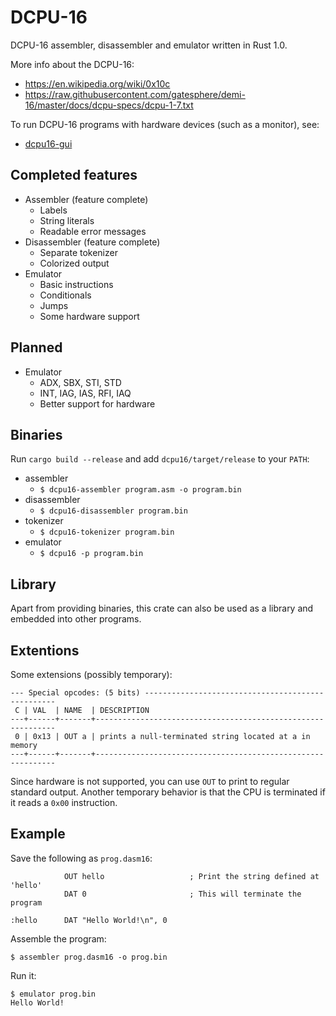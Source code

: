 # DCPU-16

DCPU-16 assembler, disassembler and emulator written in Rust 1.0.

More info about the DCPU-16:

* https://en.wikipedia.org/wiki/0x10c
* https://raw.githubusercontent.com/gatesphere/demi-16/master/docs/dcpu-specs/dcpu-1-7.txt

To run DCPU-16 programs with hardware devices (such as a monitor), see:

* [dcpu16-gui](https://github.com/gustavla/dcpu16-gui)

## Completed features

* Assembler (feature complete)
  * Labels
  * String literals
  * Readable error messages
* Disassembler (feature complete)
  * Separate tokenizer
  * Colorized output
* Emulator
  * Basic instructions
  * Conditionals
  * Jumps
  * Some hardware support

## Planned

* Emulator
  * ADX, SBX, STI, STD
  * INT, IAG, IAS, RFI, IAQ
  * Better support for hardware

## Binaries

Run `cargo build --release` and add `dcpu16/target/release` to your `PATH`:

* assembler
  * `$ dcpu16-assembler program.asm -o program.bin`
* disassembler
  * `$ dcpu16-disassembler program.bin`
* tokenizer
  * `$ dcpu16-tokenizer program.bin`
* emulator
  * `$ dcpu16 -p program.bin`

## Library

Apart from providing binaries, this crate can also be used as a library and embedded into other programs.

## Extentions

Some extensions (possibly temporary):

    --- Special opcodes: (5 bits) --------------------------------------------------
     C | VAL  | NAME  | DESCRIPTION
    ---+------+-------+-------------------------------------------------------------
     0 | 0x13 | OUT a | prints a null-terminated string located at a in memory
    ---+------+-------+-------------------------------------------------------------
    
Since hardware is not supported, you can use `OUT` to print to regular standard output. Another temporary behavior is that the CPU is terminated if it reads a `0x00` instruction.

## Example

Save the following as `prog.dasm16`:

                OUT hello                   ; Print the string defined at 'hello'
                DAT 0                       ; This will terminate the program    
               
    :hello      DAT "Hello World!\n", 0
    
Assemble the program:

    $ assembler prog.dasm16 -o prog.bin
    
Run it:

    $ emulator prog.bin
    Hello World!
